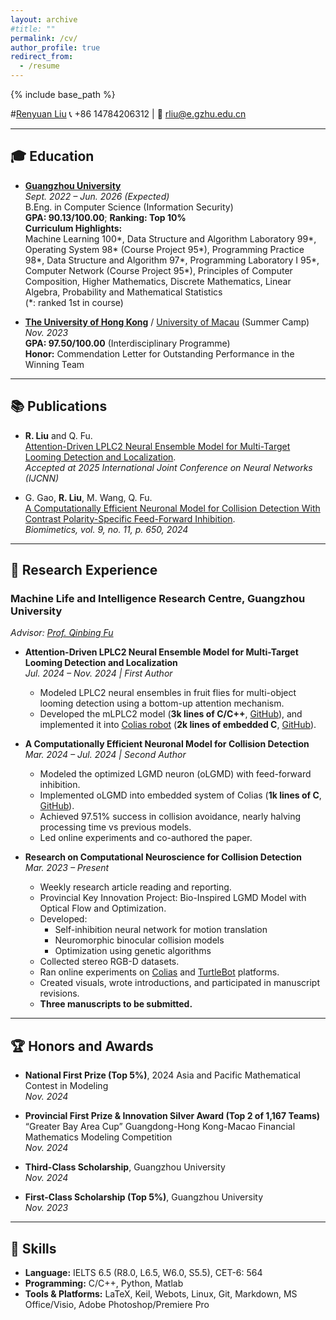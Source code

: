 ```yaml
---
layout: archive
#title: ""
permalink: /cv/
author_profile: true
redirect_from:
  - /resume
---
```


{% include base_path %}

#[Renyuan Liu](https://ryannnice.github.io)
📞 +86 14784206312 | 📧 rliu@e.gzhu.edu.cn  

---

## 🎓 Education

- **[Guangzhou University](https://www.gzhu.edu.cn/xxgk/xxjj.htm)**  
  *Sept. 2022 – Jun. 2026 (Expected)*  
  B.Eng. in Computer Science (Information Security)  
  **GPA: 90.13/100.00**; **Ranking: Top 10%**  
  **Curriculum Highlights:**  
  Machine Learning 100*, Data Structure and Algorithm Laboratory 99*, Operating System 98* (Course Project 95*), Programming Practice 98*, Data Structure and Algorithm 97*, Programming Laboratory I 95*, Computer Network (Course Project 95*), Principles of Computer Composition, Higher Mathematics, Discrete Mathematics, Linear Algebra, Probability and Mathematical Statistics  
  (*: ranked 1st in course)

- **[The University of Hong Kong](https://www.hku.hk/)** / [University of Macau](https://www.um.edu.mo/) (Summer Camp)  
  *Nov. 2023*  
  **GPA: 97.50/100.00** (Interdisciplinary Programme)  
  **Honor:** Commendation Letter for Outstanding Performance in the Winning Team

---

## 📚 Publications

- **R. Liu** and Q. Fu.  
  [Attention-Driven LPLC2 Neural Ensemble Model for Multi-Target Looming Detection and Localization](https://arxiv.org/abs/2504.04477).  
  *Accepted at 2025 International Joint Conference on Neural Networks (IJCNN)*

- G. Gao, **R. Liu**, M. Wang, Q. Fu.  
  [A Computationally Efficient Neuronal Model for Collision Detection With Contrast Polarity-Specific Feed-Forward Inhibition](https://www.mdpi.com/2313-7673/9/11/650).  
  *Biomimetics, vol. 9, no. 11, p. 650, 2024*

---

## 🔬 Research Experience

### Machine Life and Intelligence Research Centre, Guangzhou University  
*Advisor: [Prof. Qinbing Fu](https://scholar.google.com/citations?user=YIte1M8AAAAJ&hl=zh-CN)*

- **Attention-Driven LPLC2 Neural Ensemble Model for Multi-Target Looming Detection and Localization**  
  *Jul. 2024 – Nov. 2024 | First Author*  
  - Modeled LPLC2 neural ensembles in fruit flies for multi-object looming detection using a bottom-up attention mechanism.  
  - Developed the mLPLC2 model (**3k lines of C/C++**, [GitHub](https://github.com/Ryannnice/Offline_Multi-Attention_LPLC2_Model)), and implemented it into [Colias robot](https://link.springer.com/chapter/10.1007/978-3-319-96728-8_17) (**2k lines of embedded C**, [GitHub](https://github.com/Ryannnice/mLPLC2_Colias_Robot)).

- **A Computationally Efficient Neuronal Model for Collision Detection**  
  *Mar. 2024 – Jul. 2024 | Second Author*  
  - Modeled the optimized LGMD neuron (oLGMD) with feed-forward inhibition.  
  - Implemented oLGMD into embedded system of Colias (**1k lines of C**, [GitHub](https://github.com/Ryannnice/Supplementary_Materials_FFI_ON_OFF)).  
  - Achieved 97.51% success in collision avoidance, nearly halving processing time vs previous models.  
  - Led online experiments and co-authored the paper.

- **Research on Computational Neuroscience for Collision Detection**  
  *Mar. 2023 – Present*  
  - Weekly research article reading and reporting.  
  - Provincial Key Innovation Project: Bio-Inspired LGMD Model with Optical Flow and Optimization.  
  - Developed:  
    - Self-inhibition neural network for motion translation  
    - Neuromorphic binocular collision models  
    - Optimization using genetic algorithms  
  - Collected stereo RGB-D datasets.  
  - Ran online experiments on [Colias](https://link.springer.com/chapter/10.1007/978-3-319-96728-8_17) and [TurtleBot](https://www.turtlebot.com/turtlebot3/) platforms.  
  - Created visuals, wrote introductions, and participated in manuscript revisions.  
  - **Three manuscripts to be submitted.**

---

## 🏆 Honors and Awards

- **National First Prize (Top 5%)**, 2024 Asia and Pacific Mathematical Contest in Modeling  
  *Nov. 2024*

- **Provincial First Prize & Innovation Silver Award (Top 2 of 1,167 Teams)**  
  “Greater Bay Area Cup” Guangdong-Hong Kong-Macao Financial Mathematics Modeling Competition  
  *Nov. 2024*

- **Third-Class Scholarship**, Guangzhou University  
  *Nov. 2024*

- **First-Class Scholarship (Top 5%)**, Guangzhou University  
  *Nov. 2023*

---

## 💼 Skills

- **Language:** IELTS 6.5 (R8.0, L6.5, W6.0, S5.5), CET-6: 564  
- **Programming:** C/C++, Python, Matlab  
- **Tools & Platforms:** LaTeX, Keil, Webots, Linux, Git, Markdown, MS Office/Visio, Adobe Photoshop/Premiere Pro
